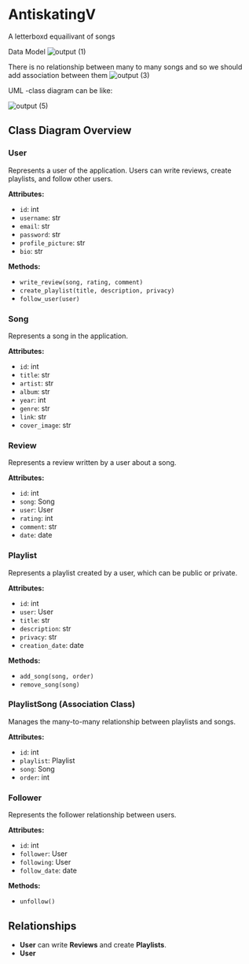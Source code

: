 # AntiskatingV
A letterboxd equailivant of songs

Data Model
![output (1)](https://github.com/user-attachments/assets/20266719-59bb-4291-8376-121f325af447)

There is no relationship between many to many songs and so we should add association between them
![output (3)](https://github.com/user-attachments/assets/65f53d73-edb1-4c51-861c-cf76d0144052)

UML -class diagram can be like:


![output (5)](https://github.com/user-attachments/assets/9c97ae65-3558-4759-bb68-4d97f310764c)


## Class Diagram Overview

### User
Represents a user of the application. Users can write reviews, create playlists, and follow other users.

**Attributes:**
- `id`: int
- `username`: str
- `email`: str
- `password`: str
- `profile_picture`: str
- `bio`: str

**Methods:**
- `write_review(song, rating, comment)`
- `create_playlist(title, description, privacy)`
- `follow_user(user)`

### Song
Represents a song in the application.

**Attributes:**
- `id`: int
- `title`: str
- `artist`: str
- `album`: str
- `year`: int
- `genre`: str
- `link`: str
- `cover_image`: str

### Review
Represents a review written by a user about a song.

**Attributes:**
- `id`: int
- `song`: Song
- `user`: User
- `rating`: int
- `comment`: str
- `date`: date

### Playlist
Represents a playlist created by a user, which can be public or private.

**Attributes:**
- `id`: int
- `user`: User
- `title`: str
- `description`: str
- `privacy`: str
- `creation_date`: date

**Methods:**
- `add_song(song, order)`
- `remove_song(song)`

### PlaylistSong (Association Class)
Manages the many-to-many relationship between playlists and songs.

**Attributes:**
- `id`: int
- `playlist`: Playlist
- `song`: Song
- `order`: int

### Follower
Represents the follower relationship between users.

**Attributes:**
- `id`: int
- `follower`: User
- `following`: User
- `follow_date`: date

**Methods:**
- `unfollow()`

## Relationships

- **User** can write **Reviews** and create **Playlists**.
- **User**



